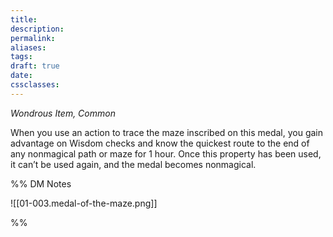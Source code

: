 ```yaml
---
title: 
description: 
permalink: 
aliases: 
tags: 
draft: true
date: 
cssclasses:
---
```

_Wondrous Item, Common_

When you use an action to trace the maze inscribed on this medal, you gain advantage on Wisdom checks and know the quickest route to the end of any nonmagical path or maze for 1 hour. Once this property has been used, it can’t be used again, and the medal becomes nonmagical.


%% DM Notes




![[01-003.medal-of-the-maze.png]] 

%%
